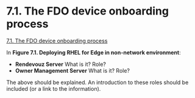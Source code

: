 # 7.1. The FDO device onboarding process

[7.1. The FDO device onboarding process](https://access.redhat.com/documentation/gu-in/red_hat_enterprise_linux/9/html/composing_installing_and_managing_rhel_for_edge_images/assembly_automatically-provisioning-and-onboarding-rhel-for-edge-devices_composing-installing-managing-rhel-for-edge-images#con_the-fdo-process-of-device-onboarding_assembly_automatically-provisioning-and-onboarding-rhel-for-edge-devices)

In **Figure 7.1. Deploying RHEL for Edge in non-network environment**:

* **Rendevouz Server** What is it? Role?
* **Owner Management Server** What is it? Role?

The above should be explained. An introduction to these roles should be included (or a link to the information).
